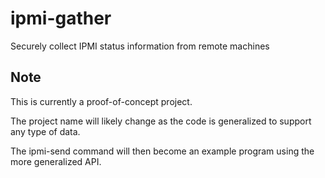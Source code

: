 # ipmi-gather
Securely collect IPMI status information from remote machines

## Note

This is currently a proof-of-concept project.

The project name will likely change as the code is generalized to
support any type of data.

The ipmi-send command will then become an example program using the
more generalized API.
